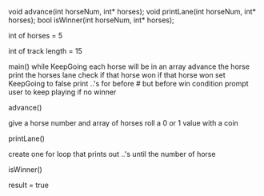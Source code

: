  void advance(int horseNum, int* horses);
 void printLane(int horseNum, int* horses);
 bool isWinner(int horseNum, int* horses);

int of horses = 5

int of track length = 15

main()
while KeepGoing
each horse will be in an array
advance the horse
print the horses lane 
check if that horse won
if that horse won set KeepGoing to false
print ..'s for before # but before win condition
prompt user to keep playing if no winner


advance()

give a horse number and array of horses
roll a 0 or 1 value with a coin



printLane()

create one for loop that prints out ..'s until the number of horse

 
isWinner()

result = true



